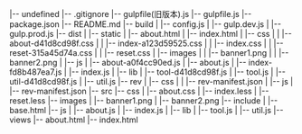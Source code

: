 |-- undefined
    |-- .gitignore
    |-- gulpfile(旧版本).js
    |-- gulpfile.js
    |-- package.json
    |-- README.md
    |-- build
    |   |-- config.js
    |   |-- gulp.dev.js
    |   |-- gulp.prod.js
    |-- dist
    |   |-- static
    |       |-- about.html
    |       |-- index.html
    |       |-- css
    |       |   |-- about-d41d8cd98f.css
    |       |   |-- index-a123d59525.css
    |       |   |-- index.css
    |       |   |-- reset-315a45d74a.css
    |       |   |-- reset.css
    |       |-- images
    |       |   |-- banner1.png
    |       |   |-- banner2.png
    |       |-- js
    |           |-- about-a0f4cc90ed.js
    |           |-- about.js
    |           |-- index-fd8b487ea7.js
    |           |-- index.js
    |           |-- lib
    |               |-- tool-d41d8cd98f.js
    |               |-- tool.js
    |               |-- util-d41d8cd98f.js
    |               |-- util.js
    |-- rev
    |   |-- css
    |   |   |-- rev-manifest.json
    |   |-- js
    |       |-- rev-manifest.json
    |-- src
        |-- css
        |   |-- about.css
        |   |-- index.less
        |   |-- reset.less
        |-- images
        |   |-- banner1.png
        |   |-- banner2.png
        |-- include
        |   |-- base.html
        |-- js
        |   |-- about.js
        |   |-- index.js
        |   |-- lib
        |       |-- tool.js
        |       |-- util.js
        |-- views
            |-- about.html
            |-- index.html
